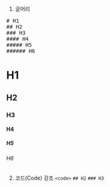 1. 글머리
<pre>
# H1
## H2
### H3
#### H4
##### H5
###### H6
</pre>
# H1
## H2
### H3
#### H4
##### H5
###### H6

2. 코드(Code) 강조
<code>\<code\></code>
<code>## H2</code>
<code>### H3</code>
